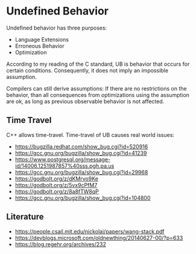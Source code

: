 
# Undefined Behavior #

Undefined behavior has three purposes:

* Language Extensions
* Erroneous Behavior
* Optimization


According to my reading of the C standard, UB is behavior that
occurs for certain conditions. Consequently, it does not
imply an impossible assumption. 

Compilers can still derive assumptions: If there are no
restrictions on the behavior, than all consequences from
optimizations using the assumption are ok, as long as
previous observable behavior is not affected.

## Time Travel ##

C++ allows time-travel. Time-travel of UB causes
real world issues:

* https://bugzilla.redhat.com/show_bug.cgi?id=520916
* https://gcc.gnu.org/bugzilla/show_bug.cgi?id=41239
* https://www.postgresql.org/message-id/14006.1251987857%40sss.pgh.pa.us
* https://gcc.gnu.org/bugzilla/show_bug.cgi?id=29968
* https://godbolt.org/z/dKMrvo9Ke
* https://godbolt.org/z/5vx9cPfM7
* https://godbolt.org/z/8a8fTW8qP
* https://gcc.gnu.org/bugzilla/show_bug.cgi?id=104800


## Literature ##

* https://people.csail.mit.edu/nickolai/papers/wang-stack.pdf
* https://devblogs.microsoft.com/oldnewthing/20140627-00/?p=633
* https://blog.regehr.org/archives/232

